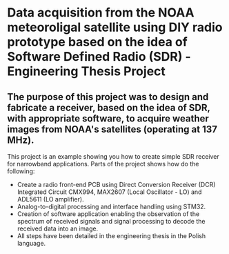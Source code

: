 # Data acquisition from the NOAA meteoroligal satellite using DIY radio prototype based on the idea of Software Defined Radio (SDR) - Engineering Thesis Project   

## The purpose of this project was to design and fabricate a receiver, based on the idea of SDR, with appropriate software, to acquire weather images from NOAA's satellites (operating at 137 MHz).

This project is an example showing you how to create simple SDR receiver for narrowband applications. Parts of the project shows how do the following: 
* Create a radio front-end PCB using Direct Conversion Receiver (DCR) Integrated Circuit CMX994, MAX2607 (Local Oscillator - LO) and ADL5611 (LO amplifier).
* Analog-to-digital processing and interface handling using STM32.
* Creation of software application enabling the observation of the spectrum of received signals and signal processing to decode the received data into an image.
* All steps have been detailed in the engineering thesis in the Polish language.
